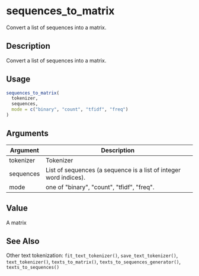 # sequences_to_matrix


Convert a list of sequences into a matrix.




## Description

Convert a list of sequences into a matrix.





## Usage
```r
sequences_to_matrix(
  tokenizer,
  sequences,
  mode = c("binary", "count", "tfidf", "freq")
)
```




## Arguments


Argument      |Description
------------- |----------------
tokenizer | Tokenizer
sequences | List of sequences (a sequence is a list of integer word indices).
mode | one of "binary", "count", "tfidf", "freq".





## Value

A matrix






## See Also

Other text tokenization: 
`fit_text_tokenizer()`,
`save_text_tokenizer()`,
`text_tokenizer()`,
`texts_to_matrix()`,
`texts_to_sequences_generator()`,
`texts_to_sequences()`



